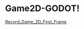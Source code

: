 # Game2D-GODOT!
[Record_Game_2D_First_Frame](https://user-images.githubusercontent.com/107621736/210803114-cb84487c-8bf6-4fc0-8acb-8e06f951a7ea.png)
